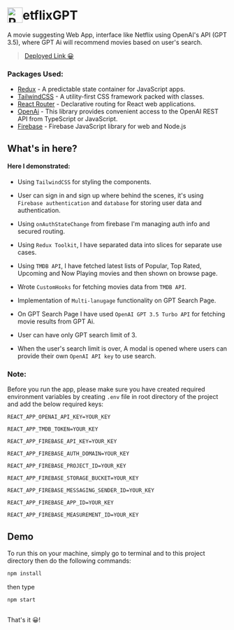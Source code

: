 # <div style="display:flex;align-items:center"><img style="margi" src="https://assets.nflxext.com/us/ffe/siteui/common/icons/nficon2023.ico" alt="REDUX-TOOLKIT" height="35">etflixGPT</div>

A movie suggesting Web App, interface like Netflix using OpenAI's API (GPT 3.5), where GPT Ai will recommend movies based on user's search.

> [Deployed Link 😀](https://netflixgpt-650ee.web.app)

### Packages Used:

- [Redux](https://redux.js.org/introduction/getting-started#redux-core) - A predictable state container for JavaScript apps.
- [TailwindCSS](https://tailwindcss.com/) - A utility-first CSS framework packed with classes.
- [React Router](https://reactrouter.com/) - Declarative routing for React web applications.
- [OpenAi](https://github.com/openai/openai-node) - This library provides convenient access to the OpenAI REST API from TypeScript or JavaScript.
- [Firebase](https://www.npmjs.com/package/firebase) - Firebase JavaScript library for web and Node.js

## What's in here?

#### Here I demonstrated:

- Using `TailwindCSS` for styling the components.

- User can sign in and sign up where behind the scenes, it's using `Firebase authentication` and `database` for storing user data and authentication.
- Using `onAuthStateChange` from firebase I'm managing auth info and secured routing.
- Using `Redux Toolkit`, I have separated data into slices for separate use cases.
- Using `TMDB API`, I have fetched latest lists of Popular, Top Rated, Upcoming and Now Playing movies and then shown on browse page.
- Wrote `CustomHooks` for fetching movies data from `TMDB API`.
- Implementation of `Multi-lanugage` functionality on GPT Search Page.
- On GPT Search Page I have used `OpenAI GPT 3.5 Turbo API` for fetching movie results from GPT Ai.
- User can have only GPT search limit of 3.
- When the user's search limit is over, A modal is opened where users can provide their own `OpenAI API key` to use search.

### Note:

Before you run the app, please make sure you have created required environment variables by creating `.env` file in root directory of the project and add the below required keys:

`REACT_APP_OPENAI_API_KEY=YOUR_KEY`

`REACT_APP_TMDB_TOKEN=YOUR_KEY`

`REACT_APP_FIREBASE_API_KEY=YOUR_KEY`

`REACT_APP_FIREBASE_AUTH_DOMAIN=YOUR_KEY`

`REACT_APP_FIREBASE_PROJECT_ID=YOUR_KEY`

`REACT_APP_FIREBASE_STORAGE_BUCKET=YOUR_KEY`

`REACT_APP_FIREBASE_MESSAGING_SENDER_ID=YOUR_KEY`

`REACT_APP_FIREBASE_APP_ID=YOUR_KEY`

`REACT_APP_FIREBASE_MEASUREMENT_ID=YOUR_KEY`

## Demo

To run this on your machine, simply go to terminal and to this project directory then do the following commands:

```sh
npm install
```

then type

```sh
npm start
```

##

That's it 😀!
